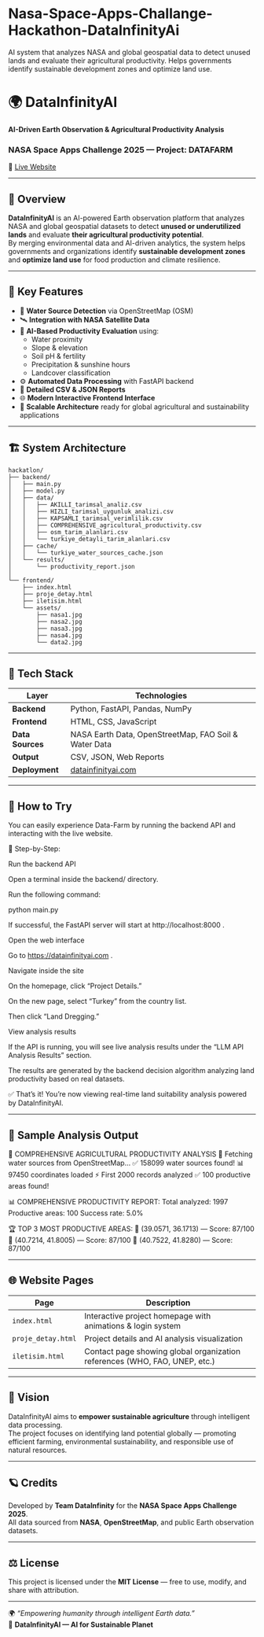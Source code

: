 # Nasa-Space-Apps-Challange-Hackathon-DataInfinityAi
AI system that analyzes NASA and global geospatial data to detect unused lands and evaluate their agricultural productivity. Helps governments identify sustainable development zones and optimize land use. 
# 🌍 DataInfinityAI  
**AI-Driven Earth Observation & Agricultural Productivity Analysis**  
### NASA Space Apps Challenge 2025 — Project: DATAFARM  
🔗 [Live Website](https://datainfinityai.com)

---

## 🧠 Overview
**DataInfinityAI** is an AI-powered Earth observation platform that analyzes NASA and global geospatial datasets to detect **unused or underutilized lands** and evaluate **their agricultural productivity potential**.  
By merging environmental data and AI-driven analytics, the system helps governments and organizations identify **sustainable development zones** and **optimize land use** for food production and climate resilience.

---

## 🚀 Key Features
- 🌊 **Water Source Detection** via OpenStreetMap (OSM)  
- 🛰 **Integration with NASA Satellite Data**  
- 🤖 **AI-Based Productivity Evaluation** using:
  - Water proximity  
  - Slope & elevation  
  - Soil pH & fertility  
  - Precipitation & sunshine hours  
  - Landcover classification  
- ⚙️ **Automated Data Processing** with FastAPI backend  
- 📁 **Detailed CSV & JSON Reports**  
- 🌐 **Modern Interactive Frontend Interface**  
- 🧩 **Scalable Architecture** ready for global agricultural and sustainability applications  

---
## 🏗️ System Architecture  
```  
hackatlon/  
├── backend/  
│   ├── main.py  
│   ├── model.py  
│   ├── data/  
│   │   ├── AKILLI_tarimsal_analiz.csv  
│   │   ├── HIZLI_tarimsal_uygunluk_analizi.csv  
│   │   ├── KAPSAMLI_tarimsal_verimlilik.csv  
│   │   ├── COMPREHENSIVE_agricultural_productivity.csv  
│   │   ├── osm_tarim_alanlari.csv  
│   │   └── turkiye_detayli_tarim_alanlari.csv  
│   ├── cache/  
│   │   └── turkiye_water_sources_cache.json  
│   └── results/  
│       └── productivity_report.json  
│  
└── frontend/  
    ├── index.html  
    ├── proje_detay.html  
    ├── iletisim.html  
    └── assets/  
        ├── nasa1.jpg  
        ├── nasa2.jpg  
        ├── nasa3.jpg  
        ├── nasa4.jpg  
        └── data2.jpg  
```

---

## 🧩 Tech Stack

| Layer | Technologies |
|-------|---------------|
| **Backend** | Python, FastAPI, Pandas, NumPy |
| **Frontend** | HTML, CSS, JavaScript |
| **Data Sources** | NASA Earth Data, OpenStreetMap, FAO Soil & Water Data |
| **Output** | CSV, JSON, Web Reports |
| **Deployment** | [datainfinityai.com](https://datainfinityai.com) |

---
## 🧪 How to Try 

You can easily experience Data-Farm by running the backend API and interacting with the live website.

🔹 Step-by-Step:

Run the backend API

Open a terminal inside the backend/ directory.

Run the following command:

python main.py


If successful, the FastAPI server will start at http://localhost:8000
.

Open the web interface

Go to https://datainfinityai.com
.

Navigate inside the site

On the homepage, click “Project Details.”

On the new page, select “Turkey” from the country list.

Then click “Land Dregging.”

View analysis results

If the API is running, you will see live analysis results under the “LLM API Analysis Results” section.

The results are generated by the backend decision algorithm analyzing land productivity based on real datasets.

✅ That’s it! You’re now viewing real-time land suitability analysis powered by DataInfinityAI.

---

## 🌾 Sample Analysis Output

🌾 COMPREHENSIVE AGRICULTURAL PRODUCTIVITY ANALYSIS
🌊 Fetching water sources from OpenStreetMap...
✅ 158099 water sources found!
📊 97450 coordinates loaded
⚡ First 2000 records analyzed
✅ 100 productive areas found!

📊 COMPREHENSIVE PRODUCTIVITY REPORT:
Total analyzed: 1997
Productive areas: 100
Success rate: 5.0%

🏆 TOP 3 MOST PRODUCTIVE AREAS:
📍 (39.0571, 36.1713) — Score: 87/100
📍 (40.7214, 41.8005) — Score: 87/100
📍 (40.7522, 41.8280) — Score: 87/100

---

## 🌐 Website Pages

| Page | Description |
|------|--------------|
| `index.html` | Interactive project homepage with animations & login system |
| `proje_detay.html` | Project details and AI analysis visualization |
| `iletisim.html` | Contact page showing global organization references (WHO, FAO, UNEP, etc.) |

---

## 🧭 Vision
DataInfinityAI aims to **empower sustainable agriculture** through intelligent data processing.  
The project focuses on identifying land potential globally — promoting efficient farming, environmental sustainability, and responsible use of natural resources.

---

## 🪐 Credits
Developed by **Team DataInfinity** for the **NASA Space Apps Challenge 2025**.  
All data sourced from **NASA**, **OpenStreetMap**, and public Earth observation datasets.  

---

## ⚖️ License
This project is licensed under the **MIT License** — free to use, modify, and share with attribution.

---

🌍 *“Empowering humanity through intelligent Earth data.”*  
🚀 **DataInfinityAI — AI for Sustainable Planet**
